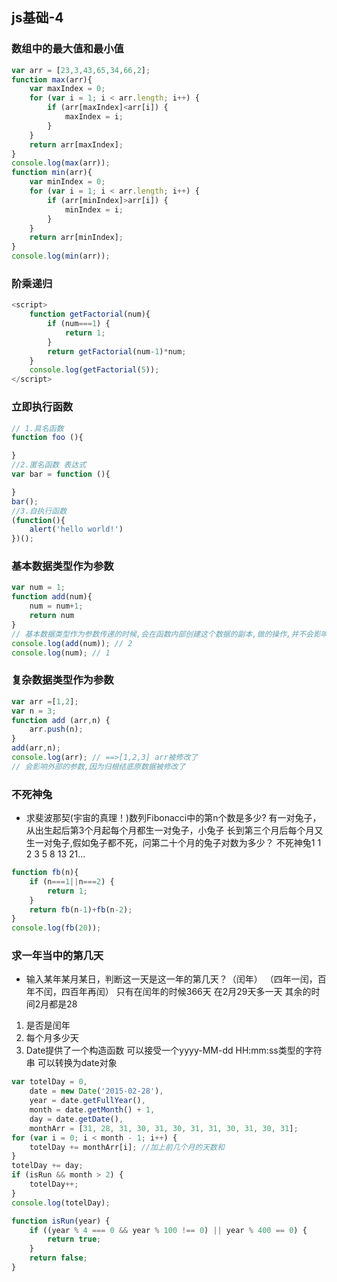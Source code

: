 ## js基础-4
### 数组中的最大值和最小值
```javascript
var arr = [23,3,43,65,34,66,2];
function max(arr){
    var maxIndex = 0;
    for (var i = 1; i < arr.length; i++) {
        if (arr[maxIndex]<arr[i]) {
            maxIndex = i;
        }
    }
    return arr[maxIndex];
}
console.log(max(arr));
function min(arr){
    var minIndex = 0;
    for (var i = 1; i < arr.length; i++) {
        if (arr[minIndex]>arr[i]) {
            minIndex = i;
        }
    }
    return arr[minIndex];
}
console.log(min(arr));
```
### 阶乘递归
```javascript
<script>
    function getFactorial(num){
        if (num===1) {
            return 1;
        }
        return getFactorial(num-1)*num;
    }
    console.log(getFactorial(5));
</script>
```
### 立即执行函数
```javascript
// 1.具名函数
function foo (){

}
//2.匿名函数 表达式
var bar = function (){

}
bar();
//3.自执行函数
(function(){
    alert('hello world!')
})();
```
### 基本数据类型作为参数
```javascript
var num = 1;
function add(num){
    num = num+1;
    return num
}
// 基本数据类型作为参数传递的时候,会在函数内部创建这个数据的副本,做的操作,并不会影响原理数据
console.log(add(num)); // 2
console.log(num); // 1
```
### 复杂数据类型作为参数
```javascript
var arr =[1,2];
var n = 3;
function add (arr,n) {
    arr.push(n);
}
add(arr,n);
console.log(arr); // ==>[1,2,3] arr被修改了
// 会影响外部的参数,因为归根结底原数据被修改了
```
### 不死神兔
+ 求斐波那契(宇宙的真理！)数列Fibonacci中的第n个数是多少?
有一对兔子，从出生起后第3个月起每个月都生一对兔子，小兔子     长到第三个月后每个月又生一对兔子,假如兔子都不死，问第二十个月的兔子对数为多少？ 不死神兔1 1 2 3 5 8 13 21... 
```javascript
function fb(n){
    if (n===1||n===2) {
        return 1;
    }
    return fb(n-1)+fb(n-2);
}
console.log(fb(20));
```
### 求一年当中的第几天
+ 输入某年某月某日，判断这一天是这一年的第几天？（闰年）
（四年一闰，百年不闰，四百年再闰）
只有在闰年的时候366天  在2月29天多一天
其余的时间2月都是28
1. 是否是闰年
2. 每个月多少天
3. Date提供了一个构造函数 可以接受一个yyyy-MM-dd HH:mm:ss类型的字符串 可以转换为date对象
```javascript
var totelDay = 0,
    date = new Date('2015-02-28'),
    year = date.getFullYear(),
    month = date.getMonth() + 1,
    day = date.getDate(),
    monthArr = [31, 28, 31, 30, 31, 30, 31, 31, 30, 31, 30, 31];
for (var i = 0; i < month - 1; i++) {
    totelDay += monthArr[i]; //加上前几个月的天数和
}
totelDay += day;
if (isRun && month > 2) {
    totelDay++;
}
console.log(totelDay);

function isRun(year) {
    if ((year % 4 === 0 && year % 100 !== 0) || year % 400 == 0) {
        return true;
    }
    return false;
}
```